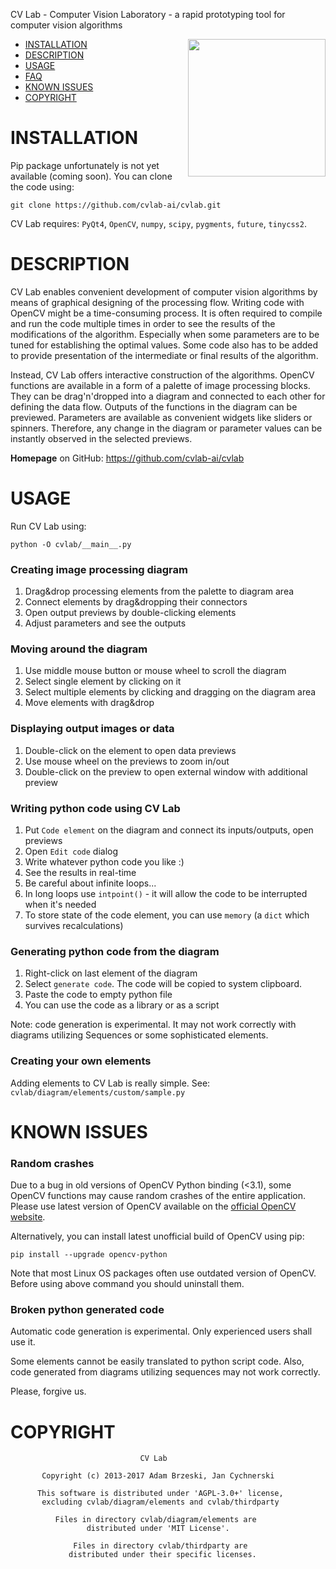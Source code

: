 CV Lab - Computer Vision Laboratory - a rapid prototyping tool for computer vision algorithms

<a href="https://drive.google.com/uc?export=download&id=15G4UPlZWxftl5pN53kN1co1yP02lZBGh">
<img align="right" height="220" src="https://drive.google.com/uc?export=download&id=15G4UPlZWxftl5pN53kN1co1yP02lZBGh">
</a>

- [INSTALLATION](#installation)
- [DESCRIPTION](#description)
- [USAGE](#usage)
- [FAQ](#faq)
- [KNOWN ISSUES](#issues)
- [COPYRIGHT](#copyright)

# INSTALLATION 

<!---
Installation using pip:

    pip install --upgrade cvlab
    
Or for Python 3:

    pip3 install --upgrade cvlab

This command will install CV Lab (or update if you have already installed it). See the [PyPI page](https://pypi.python.org/pypi/cv-lab) for more information.

Alternatively you can clone entire git repository:
--->
Pip package unfortunately is not yet available (coming soon). You can clone the code using:

    git clone https://github.com/cvlab-ai/cvlab.git

CV Lab requires: `PyQt4`, `OpenCV`, `numpy`, `scipy`, `pygments`, `future`, `tinycss2`.

# DESCRIPTION

CV Lab enables convenient development of computer vision algorithms by means of graphical designing of the processing flow. Writing code with OpenCV might be a time-consuming process. It is often required to compile and run the code multiple times in order to see the results of the modifications of the algorithm. Especially when some parameters are to be tuned for establishing the optimal values. Some code also has to be added to provide presentation of the intermediate or final results of the algorithm.

Instead, CV Lab offers interactive construction of the algorithms. OpenCV functions are available in a form of a palette of image processing blocks. They can be drag'n'dropped into a diagram and connected to each other for defining the data flow. Outputs of the functions in the diagram can be previewed. Parameters are available as convenient widgets like sliders or spinners. Therefore, any change in the diagram or parameter values can be instantly observed in the selected previews.

**Homepage** on GitHub: https://github.com/cvlab-ai/cvlab

<!---
**PyPI** package: https://pypi.python.org/pypi/cvlab
--->
    
# USAGE

<!---
To run CV Lab just write in console:

    cvlab
    
or:
--->
Run CV Lab using:

    python -O cvlab/__main__.py
    
### Creating image processing diagram

1. Drag&drop processing elements from the palette to diagram area
1. Connect elements by drag&dropping their connectors
1. Open output previews by double-clicking elements
1. Adjust parameters and see the outputs

### Moving around the diagram

1. Use middle mouse button or mouse wheel to scroll the diagram
1. Select single element by clicking on it
1. Select multiple elements by clicking and dragging on the diagram area  
1. Move elements with drag&drop

### Displaying output images or data

1. Double-click on the element to open data previews
1. Use mouse wheel on the previews to zoom in/out
1. Double-click on the preview to open external window with additional preview

### Writing python code using CV Lab

1. Put `Code element` on the diagram and connect its inputs/outputs, open previews
1. Open `Edit code` dialog
1. Write whatever python code you like :)
1. See the results in real-time
1. Be careful about infinite loops...
1. In long loops use `intpoint()` - it will allow the code to be interrupted when it's needed
1. To store state of the code element, you can use `memory` (a `dict` which survives recalculations) 

### Generating python code from the diagram

1. Right-click on last element of the diagram
1. Select `generate code`. The code will be copied to system clipboard.
1. Paste the code to empty python file
1. You can use the code as a library or as a script

Note: code generation is experimental. It may not work correctly with diagrams utilizing Sequences or some sophisticated elements.  

### Creating your own elements

Adding elements to CV Lab is really simple. See: `cvlab/diagram/elements/custom/sample.py`

# KNOWN ISSUES

### Random crashes

Due to a bug in old versions of OpenCV Python binding (<3.1), some OpenCV functions may cause random crashes of the entire application. Please use latest version of OpenCV available on the [official OpenCV website](https://opencv.org/releases.html).

Alternatively, you can install latest unofficial build of OpenCV using pip:

    pip install --upgrade opencv-python

Note that most Linux OS packages often use outdated version of OpenCV. Before using above command you should uninstall them.

### Broken python generated code

Automatic code generation is experimental. Only experienced users shall use it.

Some elements cannot be easily translated to python script code. Also, code generated from diagrams utilizing sequences may not work correctly.  

Please, forgive us.

# COPYRIGHT

                                 CV Lab
                      
           Copyright (c) 2013-2017 Adam Brzeski, Jan Cychnerski
                  
          This software is distributed under 'AGPL-3.0+' license,
           excluding cvlab/diagram/elements and cvlab/thirdparty
      
              Files in directory cvlab/diagram/elements are
                     distributed under 'MIT License'.
         
                  Files in directory cvlab/thirdparty are
                 distributed under their specific licenses.
                 
                 
